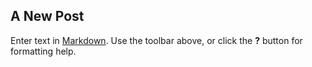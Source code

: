 

## A New Post

Enter text in [Markdown](http://daringfireball.net/projects/markdown/). Use the toolbar above, or click the **?** button for formatting help.
